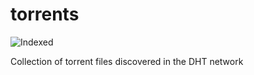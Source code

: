 torrents 
========
![Indexed](https://img.shields.io/badge/indexed-9825-blue)

Collection of torrent files discovered in the DHT network
